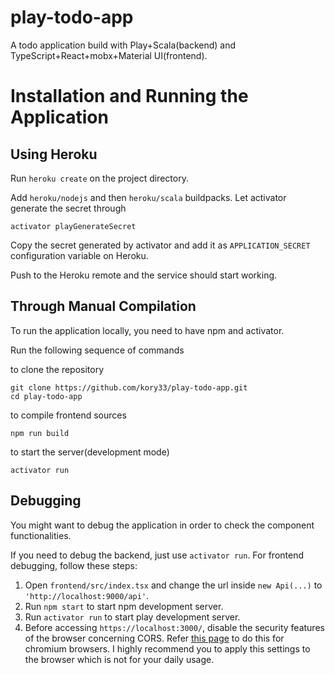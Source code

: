 # play-todo-app

A todo application build with Play+Scala(backend) and TypeScript+React+mobx+Material UI(frontend).

# Installation and Running the Application

## Using Heroku

Run `heroku create` on the project directory.

Add `heroku/nodejs` and then `heroku/scala` buildpacks.
Let activator generate the secret through

```
activator playGenerateSecret
```

Copy the secret generated by activator and add it as
`APPLICATION_SECRET` configuration variable on Heroku.

Push to the Heroku remote and the service should start working.

## Through Manual Compilation

To run the application locally, you need to have npm and activator.

Run the following sequence of commands

to clone the repository
```
git clone https://github.com/kory33/play-todo-app.git
cd play-todo-app
```

to compile frontend sources
```
npm run build
```

to start the server(development mode)
```
activator run
```

## Debugging

You might want to debug the application in order to check the component functionalities.

If you need to debug the backend, just use `activator run`.
For frontend debugging, follow these steps:

1. Open `frontend/src/index.tsx` and change the url inside `new Api(...)` to `'http://localhost:9000/api'`.
2. Run `npm start` to start npm development server.
3. Run `activator run` to start play development server.
4. Before accessing `https://localhost:3000/`, disable the security features of the browser concerning CORS.
Refer [this page](https://stackoverflow.com/questions/3102819/disable-same-origin-policy-in-chrome) to do this for chromium browsers.
I highly recommend you to apply this settings to the browser which is not for your daily usage.
